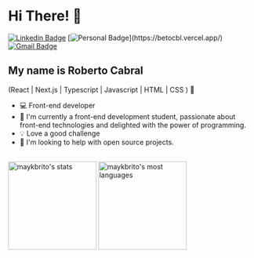 
<h1>Hi There! 👋</h1>

[![Linkedin Badge](https://img.shields.io/badge/-LinkedIn-785ef0?style=flat-square&logo=Linkedin&logoColor=white&link=https://www.linkedin.com/in/roberto-larbac/)](https://www.linkedin.com/in/roberto-larbac/)
[![Personal Badge](https://img.shields.io/badge/-Website-785ef0?style=flat-square&logo=Me&logoColor=white&link=[Betocbl](https://betocbl.vercel.app/))](https://betocbl.vercel.app/)
[![Gmail Badge](https://img.shields.io/badge/-roberto_jr123@hotmail.com-785ef0?style=flat-square&logo=Gmail&logoColor=white&link=mailto:roberto_jr123@hotmail.com)](mailto:roberto_jr123@hotmail.com)

## My name is Roberto Cabral
(React | Next.js | Typescript | Javascript | HTML | CSS ) 🚀
- 💻 Front-end developer 
- 🔭 I'm currently a front-end development student, passionate about front-end technologies and delighted with the power of programming.
- 💡 Love a good challenge
- 🤔 I'm looking to help with open source projects.

<div align="left">
  
  <br>
   <div align="left">
      <img height="180" src="https://github-readme-stats.vercel.app/api?username=betolarbac&show_icons=true&theme=vision-friendly-dark" alt="maykbrito's stats" />
      <img height="180" src="https://github-readme-stats.vercel.app/api/top-langs/?username=betolarbac&layout=compact&theme=vision-friendly-dark" alt="maykbrito's most languages"/>
  </div>
</div>
